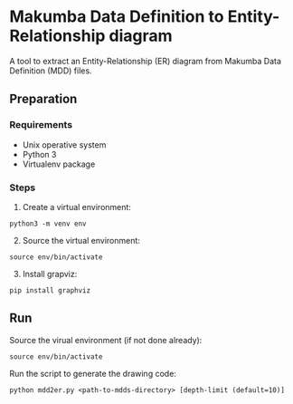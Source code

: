 # Makumba Data Definition to Entity-Relationship diagram

A tool to extract an Entity-Relationship (ER) diagram from Makumba Data Definition (MDD) files.

## Preparation

### Requirements

- Unix operative system
- Python 3
- Virtualenv package

### Steps

1. Create a virtual environment:

`python3 -m venv env`

2. Source the virtual environment:

`source env/bin/activate`

3. Install grapviz:

`pip install graphviz`

## Run

Source the virual environment (if not done already):

`source env/bin/activate`

Run the script to generate the drawing code:

`python mdd2er.py <path-to-mdds-directory> [depth-limit (default=10)]`
